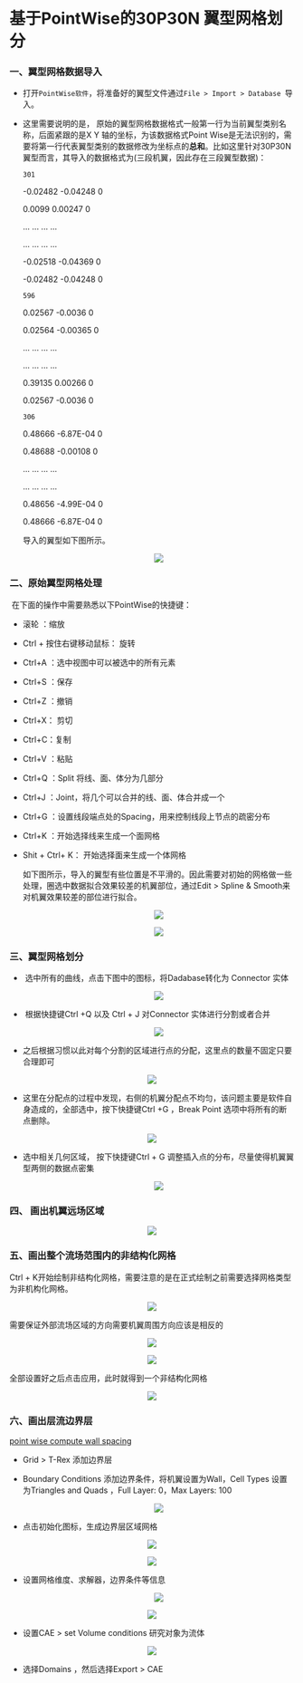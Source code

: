 # 基于PointWise的30P30N 翼型网格划分



### 一、翼型网格数据导入

* 打开`PointWise软件`，将准备好的翼型文件通过`File > Import > Database `导入。

* 这里需要说明的是， 原始的翼型网格数据格式一般第一行为当前翼型类别名称，后面紧跟的是X Y 轴的坐标，为该数据格式Point Wise是无法识别的，需要将第一行代表翼型类别的数据修改为坐标点的**总和**。比如这里针对30P30N翼型而言，其导入的数据格式为(三段机翼，因此存在三段翼型数据)：

  `301`
  
  -0.02482	-0.04248	0
  
  0.0099	0.00247	0
  
  ... ... ... ...
  
  ... ... ... ...
  
  -0.02518	-0.04369	0
  
  -0.02482	-0.04248	0
  
  `596`
  
  0.02567	-0.0036	0
  
  0.02564	-0.00365	0
  
  ... ... ... ...
  
  ... ... ... ...

  0.39135	0.00266	0

  0.02567	-0.0036	0
  
  `306`
  
  0.48666	-6.87E-04	0
  
  0.48688	-0.00108	0
  
  ... ... ... ...
  
  ... ... ... ...
  
  0.48656	-4.99E-04	0
  
  0.48666	-6.87E-04	0
  
  导入的翼型如下图所示。
  
  <p align="center">
      <img src="./images/30p30_1.png"/>
  </p>

### 二、原始翼型网格处理

​		在下面的操作中需要熟悉以下PointWise的快捷键：

  * 滚轮 ：缩放

  * Ctrl + 按住右键移动鼠标： 旋转

  * Ctrl+A ：选中视图中可以被选中的所有元素

  * Ctrl+S ：保存

  * Ctrl+Z ：撤销

  * Ctrl+X： 剪切

  * Ctrl+C：复制

  * Ctrl+V ：粘贴

  * Ctrl+Q ：Split 将线、面、体分为几部分

  * Ctrl+J  ：Joint，将几个可以合并的线、面、体合并成一个

  * Ctrl+G ：设置线段端点处的Spacing，用来控制线段上节点的疏密分布

  * Ctrl+K  ：开始选择线来生成一个面网格

  * Shit + Ctrl+ K： 开始选择面来生成一个体网格

    如下图所示，导入的翼型有些位置是不平滑的。因此需要对初始的网格做一些处理，圈选中数据拟合效果较差的机翼部位，通过Edit > Spline & Smooth来对机翼效果较差的部位进行拟合。

    <p align="center">
        <img src="./images/30p30_2.png" />
    </p>

    <p align="center">
        <img src="./images/30p30_3.png"/>
    </p>

### 三、翼型网格划分

* ​	选中所有的曲线，点击下图中的图标，将Dadabase转化为 Connector 实体

  <p align="center">
      <img src="./images/30p30_4.png"/>
  </p>

* ​    根据快捷键Ctrl +Q 以及 Ctrl + J 对Connector 实体进行分割或者合并

  <p align="center">
      <img src="./images/30p30_5.png"/>
  </p>

*    之后根据习惯以此对每个分割的区域进行点的分配，这里点的数量不固定只要合理即可

  <p align="center">
      <img src="./images/30p30_6.png"/>
  </p>

*  这里在分配点的过程中发现，右侧的机翼分配点不均匀，该问题主要是软件自身造成的，全部选中，按下快捷键Ctrl +G ，Break Point 选项中将所有的断点删除。

  <p align="center">
      <img src="./images/30p30_7.png"/>
  </p>

   * 选中相关几何区域， 按下快捷键Ctrl + G 调整插入点的分布，尽量使得机翼翼型两侧的数据点密集

     <p align="center">
         <img src="./images/30p30_8.png"/>
     </p>

### 四、 画出机翼远场区域

<p align="center">
    <img src="./images/30p30_9.png"/>
</p>

### 五、画出整个流场范围内的非结构化网格

Ctrl + K开始绘制非结构化网格，需要注意的是在正式绘制之前需要选择网格类型为非机构化网格。

<p align="center">
    <img src="./images/30p30_10.png"/>
</p>

需要保证外部流场区域的方向需要机翼周围方向应该是相反的

<p align="center">
    <img src="./images/30p30_11.png"/>
</p>

<p align="center">
    <img src="./images/30p30_12.png"/>
</p>

全部设置好之后点击应用，此时就得到一个非结构化网格

<p align="center">
    <img src="./images/30p30_13.png"/>
</p>

### 六、画出层流边界层

[point wise compute wall spacing](https://www.pointwise.com/yplus/index.html)

* Grid > T-Rex 添加边界层

* Boundary Conditions 添加边界条件，将机翼设置为Wall，Cell Types 设置为Triangles and Quads ，Full Layer: 0，Max Layers: 100

  <p align="center">
      <img src="./images/30p30_14.png"/>
  </p>

* 点击初始化图标，生成边界层区域网格

<p align="center">
    <img src="./images/30p30_15.png"/>
</p>

<p align="center">
    <img src="./images/30p30_16.png"/>
</p>

* 设置网格维度、求解器，边界条件等信息

  <p align="center">
      <img src="./images/30p30_20.png"/>
  </p>

<p align="center">
    <img src="./images/30p30_18.png"/>
</p>

* 设置CAE > set  Volume conditions  研究对象为流体

<p align="center">
    <img src="./images/30p30_19.png"/>
</p>

* 选择Domains ，然后选择Export > CAE

